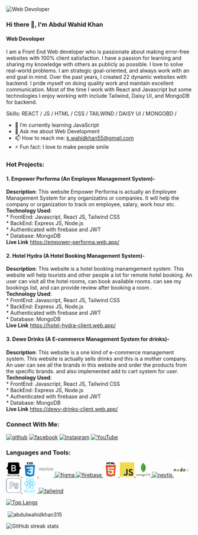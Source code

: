 ![Web Devoloper](https://i.ibb.co/rFrZtZ3/Abdul-Wahid-Khan.png)
### Hi there 👋, I'm Abdul Wahid Khan
#### Web Devoloper

I am a Front End Web developer who is passionate about making error-free websites with 100% client satisfaction. I have a passion for learning and sharing my knowledge with others as publicly as possible. I love to solve real-world problems. I am strategic goal-oriented, and always work with an end goal in mind. Over the past years, I created 22 dynamic websites with backend. I pride myself on doing quality work and maintain excellent communication. Most of the time I work with React and Javascript but some technologies I enjoy working with include Tailwind, Daisy UI, and MongoDB for backend.

Skills: REACT / JS / HTML / CSS / TAILWIND / DAISY UI / MONGOBD /

- 🌱 I’m currently learning JavaScript 
- 💬 Ask me about Web Development 
- 📫 How to reach me: k.wahidkhan55@gmail.com 
- ⚡ Fun fact: I love to make people smile

### Hot Projects:
#### 1. Empower Performa (An Employee Management System)-
**Description**: This website Empower Performa is actually an Employee Management System for any organizatins or companies. It will help the company or organization to track on employee, salary, work hour etc. <br>
**Technology Used**:<br>
    * FrontEnd: Javascript, React JS, Tailwind CSS <br>
    * BackEnd: Express JS, Node.js <br>
    * Authenticated with firebase and JWT <br>
    * Database: MongoDB <br>
**Live Link** <a href='https://empower-performa.web.app/'>https://empower-performa.web.app/</a>

#### 2. Hotel Hydra (A Hotel Booking Management System)-
**Description**: This website is a hotel booking manamgement system. This website will help tourists and other people a lot for remote hotel booking. An user can visit all the hotel rooms, can book available rooms. can see my bookings list, and can provide review after booking a room .<br>
**Technology Used**:<br>
    * FrontEnd: Javascript, React JS, Tailwind CSS <br>
    * BackEnd: Express JS, Node.js <br>
    * Authenticated with firebase and JWT <br>
    * Database: MongoDB <br>
**Live Link** <a href='https://hotel-hydra-client.web.app/'>https://hotel-hydra-client.web.app/</a>

#### 3. Dewe Drinks (A E-commerce Management System for drinks)-
**Description**: This website is a one kind of e-commerce management system. This website is actually sells drinks and this is a mother company. An user can see all the brands in this website and order the products from the specific brands. and also implemented add to cart system for user.<br>
**Technology Used**:<br>
    * FrontEnd: Javascript, React JS, Tailwind CSS <br>
    * BackEnd: Express JS, Node.js <br>
    * Authenticated with firebase and JWT <br>
    * Database: MongoDB <br>
**Live Link** <a href='https://dewy-drinks-client.web.app/'>https://dewy-drinks-client.web.app/</a>

### Connect With Me:
[<img src='https://cdn.jsdelivr.net/npm/simple-icons@3.0.1/icons/github.svg' alt='github' height='40'>](https://github.com/AbdulWahidKhan315/ )  [<img src='https://cdn.jsdelivr.net/npm/simple-icons@3.0.1/icons/facebook.svg' alt='facebook' height='40'>](https://www.facebook.com/wkwahid315/)  [<img src='https://cdn.jsdelivr.net/npm/simple-icons@3.0.1/icons/instagram.svg' alt='instagram' height='40'>](https://www.instagram.com/wkwahid315/)  [<img src='https://cdn.jsdelivr.net/npm/simple-icons@3.0.1/icons/youtube.svg' alt='YouTube' height='40'>](https://www.youtube.com/channel/UCa_gYv4BngqN7njFdY60C6g)

<h3 align="left">Languages and Tools:</h3>
<p align="left"> <a href="https://getbootstrap.com" target="_blank" rel="noreferrer"> <img src="https://raw.githubusercontent.com/devicons/devicon/master/icons/bootstrap/bootstrap-plain-wordmark.svg" alt="bootstrap" width="40" height="40"/> </a> <a href="https://www.w3schools.com/css/" target="_blank" rel="noreferrer"> <img src="https://raw.githubusercontent.com/devicons/devicon/master/icons/css3/css3-original-wordmark.svg" alt="css3" width="40" height="40"/> </a> <a href="https://expressjs.com" target="_blank" rel="noreferrer"> <img src="https://raw.githubusercontent.com/devicons/devicon/master/icons/express/express-original-wordmark.svg" alt="express" width="40" height="40"/> </a> <a href="https://www.figma.com/" target="_blank" rel="noreferrer"> <img src="https://www.vectorlogo.zone/logos/figma/figma-icon.svg" alt="figma" width="40" height="40"/> </a> <a href="https://firebase.google.com/" target="_blank" rel="noreferrer"> <img src="https://www.vectorlogo.zone/logos/firebase/firebase-icon.svg" alt="firebase" width="40" height="40"/> </a> <a href="https://www.w3.org/html/" target="_blank" rel="noreferrer"> <img src="https://raw.githubusercontent.com/devicons/devicon/master/icons/html5/html5-original-wordmark.svg" alt="html5" width="40" height="40"/> </a> <a href="https://developer.mozilla.org/en-US/docs/Web/JavaScript" target="_blank" rel="noreferrer"> <img src="https://raw.githubusercontent.com/devicons/devicon/master/icons/javascript/javascript-original.svg" alt="javascript" width="40" height="40"/> </a> <a href="https://www.mongodb.com/" target="_blank" rel="noreferrer"> <img src="https://raw.githubusercontent.com/devicons/devicon/master/icons/mongodb/mongodb-original-wordmark.svg" alt="mongodb" width="40" height="40"/> </a> <a href="https://nextjs.org/" target="_blank" rel="noreferrer"> <img src="https://cdn.worldvectorlogo.com/logos/nextjs-2.svg" alt="nextjs" width="40" height="40"/> </a> <a href="https://nodejs.org" target="_blank" rel="noreferrer"> <img src="https://raw.githubusercontent.com/devicons/devicon/master/icons/nodejs/nodejs-original-wordmark.svg" alt="nodejs" width="40" height="40"/> </a> <a href="https://www.photoshop.com/en" target="_blank" rel="noreferrer"> <img src="https://raw.githubusercontent.com/devicons/devicon/master/icons/photoshop/photoshop-line.svg" alt="photoshop" width="40" height="40"/> </a> <a href="https://reactjs.org/" target="_blank" rel="noreferrer"> <img src="https://raw.githubusercontent.com/devicons/devicon/master/icons/react/react-original-wordmark.svg" alt="react" width="40" height="40"/> </a> <a href="https://tailwindcss.com/" target="_blank" rel="noreferrer"> <img src="https://www.vectorlogo.zone/logos/tailwindcss/tailwindcss-icon.svg" alt="tailwind" width="40" height="40"/> </a> </p>

[![Top Langs](https://github-readme-stats.vercel.app/api/top-langs/?username=AbdulWahidKhan315 )](https://github.com/anuraghazra/github-readme-stats)

<p>&nbsp;<img align="center" src="https://github-readme-stats.vercel.app/api?username=abdulwahidkhan315&show_icons=true&locale=en" alt="abdulwahidkhan315" /></p>

![GitHub streak stats](https://streak-stats.demolab.com/?user=AbdulWahidKhan315 )  



